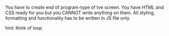 You have to create end of program-type of tve screen.
You have HTML and CSS ready for you but you CANNOT write anything on them.
All styling, formatting and functionality has to be written in JS file only.

hint: think of loop